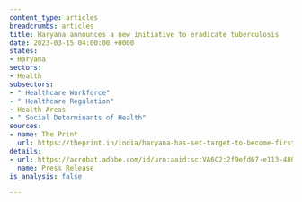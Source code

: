 ```yaml
---
content_type: articles
breadcrumbs: articles
title: Haryana announces a new initiative to eradicate tuberculosis
date: 2023-03-15 04:00:00 +0000
states:
- Haryana
sectors:
- Health
subsectors:
- " Healthcare Workforce"
- " Healthcare Regulation"
- Health Areas
- " Social Determinants of Health"
sources:
- name: The Print
  url: https://theprint.in/india/haryana-has-set-target-to-become-first-tb-free-state-in-country-khattar-2/1425765/
details:
- url: https://acrobat.adobe.com/id/urn:aaid:sc:VA6C2:2f9efd67-e113-4807-9653-4790d68191c4
  name: Press Release
is_analysis: false

---
```

